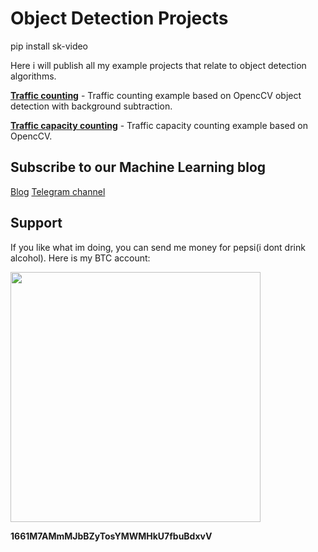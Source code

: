 # Object Detection Projects

pip install sk-video 

Here i will publish all my example projects that relate to object detection algorithms.

[**Traffic counting**](https://github.com/creotiv/object_detection_projects/tree/master/opencv_traffic_counting) - Traffic counting example based on OpencCV object detection with background subtraction.

[**Traffic capacity counting**](https://github.com/creotiv/object_detection_projects/tree/master/opencv_traffic_capacity_counting) - Traffic capacity counting example based on OpencCV.

## Subscribe to our Machine Learning blog
[Blog](https://medium.com/machine-learning-world)
[Telegram channel](https://t.me/ml_world)

## Support 

If you like what im doing, you can send me money for pepsi(i dont drink alcohol).
Here is my BTC account:

<img src="bitcoin.png" width="400" height="400">

**1661M7AMmMJbBZyTosYMWMHkU7fbuBdxvV**

